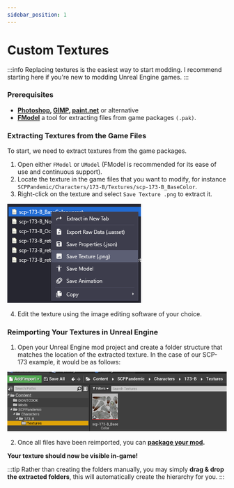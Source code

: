 ```yaml
---
sidebar_position: 1
---
```


# Custom Textures

:::info
Replacing textures is the easiest way to start modding. I recommend starting here if you're new to modding Unreal Engine games.
:::

### Prerequisites

* **[Photoshop](https://www.adobe.com/products/photoshop.html), [GIMP](https://www.gimp.org), [paint.net](https://www.getpaint.net)** or alternative
* **[FModel](https://fmodel.app)** a tool for extracting files from game packages `(.pak)`.

### Extracting Textures from the Game Files

To start, we need to extract textures from the game packages.

1. Open either `FModel` or `UModel` (FModel is recommended for its ease of use and continuous support).
2. Locate the texture in the game files that you want to modify, for instance `SCPPandemic/Characters/173-B/Textures/scp-173-B_BaseColor`.
3. Right-click on the texture and select `Save Texture .png` to extract it.

![extracttexture.png](assets/extracttexture.png)

4. Edit the texture using the image editing software of your choice.

### Reimporting Your Textures in Unreal Engine

1. Open your Unreal Engine mod project and create a folder structure that matches the location of the extracted texture. In the case of our SCP-173 example, it would be as follows:

![folderhierarchy.png](assets/folderhierarchy.png)

2. Once all files have been reimported, you can **[package your mod](../creatingpackages/index.md).**

**Your texture should now be visible in-game!**

:::tip
Rather than creating the folders manually, you may simply **drag & drop the extracted folders**, this will automatically create the hierarchy for you.
:::

